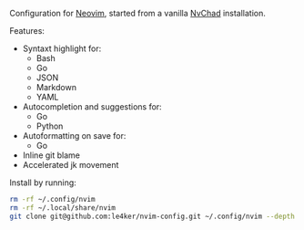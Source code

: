 Configuration for [Neovim](https://github.com/neovim/neovim/releases/tag/v0.9.0), started from a vanilla [NvChad](https://nvchad.com/) installation.

Features:
 - Syntaxt highlight for:
   - Bash
   - Go
   - JSON
   - Markdown
   - YAML
 - Autocompletion and suggestions for:
   - Go
   - Python
 - Autoformatting on save for:
   - Go
 - Inline git blame
 - Accelerated jk movement

Install by running:

```bash
rm -rf ~/.config/nvim
rm -rf ~/.local/share/nvim 
git clone git@github.com:le4ker/nvim-config.git ~/.config/nvim --depth 1 && nvim
```
